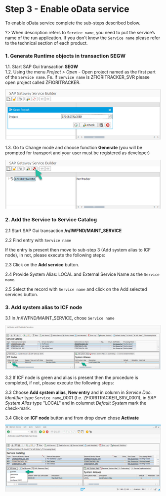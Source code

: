 # Step 3 - Enable oData service

To enable oData service complete the sub-steps described below. 

?> When description refers to `Service name`, you need to put the service’s name of the run application. If you don't know the `Service name` please refer to the technical section of each product.

### 1. Generate Runtime objects in transaction SEGW

1.1. Start SAP Gui transaction **SEGW**<br>
1.2. Using the menu *Project > Open* - Open project named as the first part of the `Service name`. Fe. if `Service name` is ZFIORITRACKER_SVR please open project called ZFIORITRACKER.

![](res/segw.png)

1.3. Go to Change mode and choose function **Generate** (you will be prompted for transport and your user must be registered as developer)

![](res/segw_gen.png)

### 2. Add the Service to Service Catalog

2.1 Start SAP Gui transaction **/n/IWFND/MAINT_SERVICE**

2.2 Find entry with `Service name`

If the entry is present then move to sub-step 3 (Add system alias to ICF node), in not, please execute the following steps:

2.3 Click on the **Add service** button.

2.4 Provide System Alias: LOCAL and External Service Name as the `Service name`.

2.5 Select the record with `Service name` and click on the Add selected services button.

### 3. Add system alias to ICF node

3.1 In /n/IWFND/MAINT_SERVICE, chose `Service name`

![](res/maint-service.png)

3.2 If ICF node is green and alias is present then the procedure is completed, if not, please execute the following steps:

3.3 Choose **Add system alias**, **New entry** and in column in *Service Doc. Identifier* type `Service name`_0001 (f.e. ZFIORITRACKER_SRV_0001), in *SAP System Alias* type "LOCAL" and in columnet *Default System* mark the check-mark.

3.4 Click on **ICF node** button and from drop down chose **Activate**

![](res/maint-service-icf.png) 